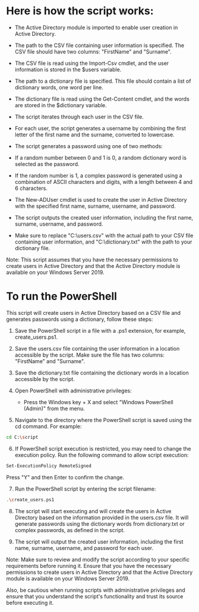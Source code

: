 # Here is  how the script works:

- The Active Directory module is imported to enable user creation in Active Directory.

-  The path to the CSV file containing user information is specified. The CSV file should have two columns: "FirstName" and "Surname".

-  The CSV file is read using the Import-Csv cmdlet, and the user information is stored in the $users variable.

-  The path to a dictionary file is specified. This file should contain a list of dictionary words, one word per line.

-  The dictionary file is read using the Get-Content cmdlet, and the words are stored in the $dictionary variable.

-  The script iterates through each user in the CSV file.

-  For each user, the script generates a username by combining the first letter of the first name and the surname, converted to lowercase.

-  The script generates a password using one of two methods:

-  If a random number between 0 and 1 is 0, a random dictionary word is selected as the password.

-  If the random number is 1, a complex password is generated using a combination of ASCII characters and digits, with a length between 4 and 6 characters.

-  The New-ADUser cmdlet is used to create the user in Active Directory with the specified first name, surname, username, and password.

-  The script outputs the created user information, including the first name, surname, username, and password.

-  Make sure to replace "C:\users.csv" with the actual path to your CSV file containing user information, and "C:\dictionary.txt" with the path to your dictionary file.

Note: This script assumes that you have the necessary permissions to create users in Active Directory and that the Active Directory module is available on your Windows Server 2019.

# To run the PowerShell 

This script will create users in Active Directory based on a CSV file and generates passwords using a dictionary, follow these steps:

1.  Save the PowerShell script in a file with a .ps1 extension, for example, create_users.ps1.

2.  Save the users.csv file containing the user information in a location accessible by the script. Make sure the file has two columns: "FirstName" and "Surname".

3.  Save the dictionary.txt file containing the dictionary words in a location accessible by the script.

4.  Open PowerShell with administrative privileges:
      -  Press the Windows key + X and select "Windows PowerShell (Admin)" from the menu.

5.  Navigate to the directory where the PowerShell script is saved using the cd command. For example:

```bash
cd C:\script
```

6.  If PowerShell script execution is restricted, you may need to change the execution policy. Run the following command to allow script execution:

```bash
Set-ExecutionPolicy RemoteSigned
```

Press "Y" and then Enter to confirm the change.

7.  Run the PowerShell script by entering the script filename:

```bash
.\create_users.ps1
```

8.  The script will start executing and will create the users in Active Directory based on the information provided in the users.csv file. It will generate passwords using the dictionary words from dictionary.txt or complex passwords, as defined in the script.

9.  The script will output the created user information, including the first name, surname, username, and password for each user.

Note: Make sure to review and modify the script according to your specific requirements before running it. Ensure that you have the necessary permissions to create users in Active Directory and that the Active Directory module is available on your Windows Server 2019.

Also, be cautious when running scripts with administrative privileges and ensure that you understand the script's functionality and trust its source before executing it.
